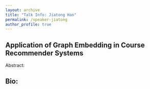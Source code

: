 ```yaml
---
layout: archive
title: "Talk Info: Jiatong Han"
permalink: /speaker-jiatong
author_profile: true
---
```


## Application of Graph Embedding in Course Recommender Systems

Abstract: 

## Bio:

